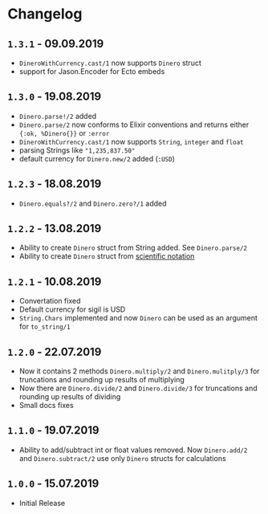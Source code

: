 # Changelog
## `1.3.1` - 09.09.2019
 - `DineroWithCurrency.cast/1` now supports `Dinero` struct
 - support for Jason.Encoder for Ecto embeds
## `1.3.0` - 19.08.2019
 - `Dinero.parse!/2` added
 - `Dinero.parse/2` now conforms to Elixir conventions and returns either `{:ok, %Dinero{}}` or `:error`
 - `DineroWithCurrency.cast/1` now supports `String`, `integer` and `float`
 - parsing Strings like `"1,235,837.50"`
 - default currency for `Dinero.new/2` added (`:USD`)
## `1.2.3` - 18.08.2019
 - `Dinero.equals?/2` and `Dinero.zero?/1` added
## `1.2.2` - 13.08.2019
 - Ability to create `Dinero` struct from String added. See `Dinero.parse/2`
 - Ability to create `Dinero` struct from [scientific notation](https://en.wikipedia.org/wiki/Scientific_notation)
## `1.2.1` - 10.08.2019
 - Convertation fixed
 - Default currency for sigil is USD
 - `String.Chars` implemented and now `Dinero` can be used as an argument for `to_string/1`
## `1.2.0` - 22.07.2019
 - Now it contains 2 methods `Dinero.multiply/2` and `Dinero.mulitply/3` for truncations and rounding up results of multiplying
 - Now there are `Dinero.divide/2` and `Dinero.divide/3` for truncations and rounding up results of dividing
 - Small docs fixes

## `1.1.0` - 19.07.2019
- Ability to add/subtract int or float values removed. Now `Dinero.add/2` and `Dinero.subtract/2` use only `Dinero` structs for calculations

## `1.0.0` - 15.07.2019
- Initial Release
